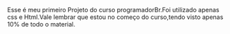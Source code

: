 Esse é meu primeiro Projeto do curso programadorBr.Foi utilizado apenas css e Html.Vale lembrar que estou no começo do curso,tendo visto apenas 10% de todo o material.
